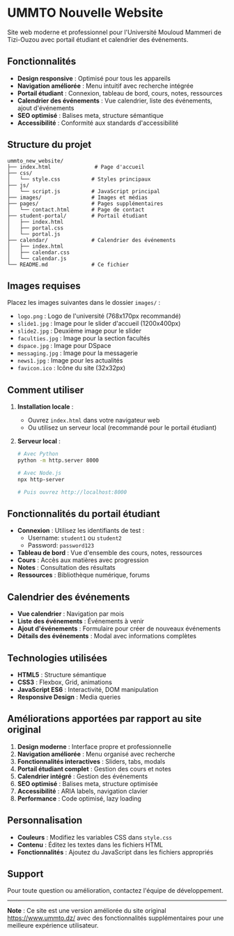 # UMMTO Nouvelle Website

Site web moderne et professionnel pour l'Université Mouloud Mammeri de Tizi-Ouzou avec portail étudiant et calendrier des événements.

## Fonctionnalités

- **Design responsive** : Optimisé pour tous les appareils
- **Navigation améliorée** : Menu intuitif avec recherche intégrée
- **Portail étudiant** : Connexion, tableau de bord, cours, notes, ressources
- **Calendrier des événements** : Vue calendrier, liste des événements, ajout d'événements
- **SEO optimisé** : Balises meta, structure sémantique
- **Accessibilité** : Conformité aux standards d'accessibilité

## Structure du projet

```
ummto_new_website/
├── index.html              # Page d'accueil
├── css/
│   └── style.css          # Styles principaux
├── js/
│   └── script.js          # JavaScript principal
├── images/                # Images et médias
├── pages/                 # Pages supplémentaires
│   └── contact.html       # Page de contact
├── student-portal/        # Portail étudiant
│   ├── index.html
│   ├── portal.css
│   └── portal.js
├── calendar/              # Calendrier des événements
│   ├── index.html
│   ├── calendar.css
│   └── calendar.js
└── README.md              # Ce fichier
```

## Images requises

Placez les images suivantes dans le dossier `images/` :

- `logo.png` : Logo de l'université (768x170px recommandé)
- `slide1.jpg` : Image pour le slider d'accueil (1200x400px)
- `slide2.jpg` : Deuxième image pour le slider
- `faculties.jpg` : Image pour la section facultés
- `dspace.jpg` : Image pour DSpace
- `messaging.jpg` : Image pour la messagerie
- `news1.jpg` : Image pour les actualités
- `favicon.ico` : Icône du site (32x32px)

## Comment utiliser

1. **Installation locale** :
   - Ouvrez `index.html` dans votre navigateur web
   - Ou utilisez un serveur local (recommandé pour le portail étudiant)

2. **Serveur local** :
   ```bash
   # Avec Python
   python -m http.server 8000

   # Avec Node.js
   npx http-server

   # Puis ouvrez http://localhost:8000
   ```

## Fonctionnalités du portail étudiant

- **Connexion** : Utilisez les identifiants de test :
  - Username: `student1` ou `student2`
  - Password: `password123`
- **Tableau de bord** : Vue d'ensemble des cours, notes, ressources
- **Cours** : Accès aux matières avec progression
- **Notes** : Consultation des résultats
- **Ressources** : Bibliothèque numérique, forums

## Calendrier des événements

- **Vue calendrier** : Navigation par mois
- **Liste des événements** : Événements à venir
- **Ajout d'événements** : Formulaire pour créer de nouveaux événements
- **Détails des événements** : Modal avec informations complètes

## Technologies utilisées

- **HTML5** : Structure sémantique
- **CSS3** : Flexbox, Grid, animations
- **JavaScript ES6** : Interactivité, DOM manipulation
- **Responsive Design** : Media queries

## Améliorations apportées par rapport au site original

1. **Design moderne** : Interface propre et professionnelle
2. **Navigation améliorée** : Menu organisé avec recherche
3. **Fonctionnalités interactives** : Sliders, tabs, modals
4. **Portail étudiant complet** : Gestion des cours et notes
5. **Calendrier intégré** : Gestion des événements
6. **SEO optimisé** : Balises meta, structure optimisée
7. **Accessibilité** : ARIA labels, navigation clavier
8. **Performance** : Code optimisé, lazy loading

## Personnalisation

- **Couleurs** : Modifiez les variables CSS dans `style.css`
- **Contenu** : Éditez les textes dans les fichiers HTML
- **Fonctionnalités** : Ajoutez du JavaScript dans les fichiers appropriés

## Support

Pour toute question ou amélioration, contactez l'équipe de développement.

---

**Note** : Ce site est une version améliorée du site original https://www.ummto.dz/ avec des fonctionnalités supplémentaires pour une meilleure expérience utilisateur.